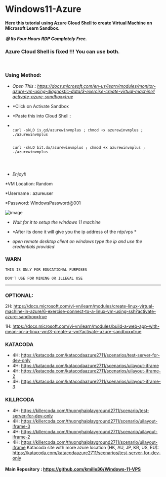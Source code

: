 # Windows11-Azure


**Here this tutorial using Azure Cloud Shell to create Virtual Machine on Microsoft Learn Sandbox.** <br><br>
***😎 Its Four Hours RDP Completely Free.***

### Azure Cloud Shell is fixed !!! You can use both.


<br>

### Using Method:


- *Open This : https://docs.microsoft.com/en-us/learn/modules/monitor-azure-vm-using-diagnostic-data/3-exercise-create-virtual-machine?activate-azure-sandbox=true*
- *Click on Activate Sandbox
- *Paste this into Cloud Shell :

-  ```console  
 
   curl -skLO is.gd/azurewinvmplus ; chmod +x azurewinvmplus ; ./azurewinvmplus
   
   
   curl -skLO bit.do/azurewinvmplus ; chmod +x azurewinvmplus ; ./azurewinvmplus


    
    ```
- *Enjoy!!*

*VM Location: Random

*Username : azureuser

*Password: WindowsPassword@001


![image](https://user-images.githubusercontent.com/58414694/148490063-3657aeb5-541f-4e27-88a2-735ad990df0e.png)

- *Wait for it to setup the windows 11 machine*

- *After its done it will give you  the ip address of the rdp/vps *

- *open remote desktop client on windows type the ip and use the credentials provided*


### WARN
```
THIS IS ONLY FOR EDUCATIONAL PURPOSES

DON'T USE FOR MINING OR ILLEGAL USE
```
---

### OPTIONAL:

2H: https://docs.microsoft.com/vi-vn/learn/modules/create-linux-virtual-machine-in-azure/6-exercise-connect-to-a-linux-vm-using-ssh?activate-azure-sandbox=true

1H: https://docs.microsoft.com/vi-vn/learn/modules/build-a-web-app-with-mean-on-a-linux-vm/3-create-a-vm?activate-azure-sandbox=true

### KATACODA
- 4H: https://katacoda.com/katacodaazure2711/scenarios/test-server-for-dev-only
- 4H: https://katacoda.com/katacodaazure2711/scenarios/uilayout-iframe
- 4H: https://katacoda.com/katacodaazure2711/scenarios/uilayout-iframe-2
- 4H: https://katacoda.com/katacodaazure2711/scenarios/uilayout-iframe-3

### KILLRCODA
- 4H: https://killercoda.com/thuonghaiplayground2711/scenario/test-server-for-dev-only
- 4H: https://killercoda.com/thuonghaiplayground2711/scenario/uilayout-iframe-3
- 4H: https://killercoda.com/thuonghaiplayground2711/scenario/uilayout-iframe-2
- 4H: https://killercoda.com/thuonghaiplayground2711/scenario/uilayout-iframe
Katacoda site with more azure location (HK, AU, JP, KR, US, EU): https://katacoda.com/katacodaazure2711/scenarios/test-server-for-dev-only

#### Main Repository : https://github.com/kmille36/Windows-11-VPS
